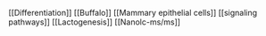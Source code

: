 [[Differentiation]]
[[Buffalo]]
[[Mammary epithelial cells]]
[[signaling pathways]]
[[Lactogenesis]]
[[Nanolc-ms/ms]]
